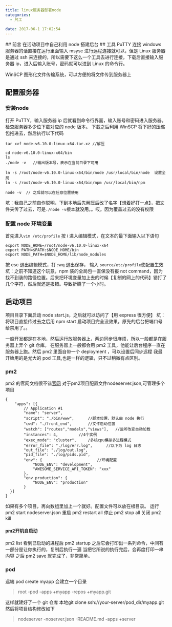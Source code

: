 ```yaml
---
title: linux服务器部署node
categories:
  - 尺工
 
date: 2017-06-1 17:02:54
---
```

<p></p>
<!-- more -->
## 前言
在活动项目中自己利用 node 搭建后台
## 工具
PuTTY	
连接 windows 服务器的话直接在运行里面输入 msysc 进行远程连接就可以，但是 Linux 服务器是通过 ssh 来连接的，所以需要下这么一个工具去进行连接，下载后直接输入服务器 ip，进入后输入账号，密码就可以进到 Linux 的命令行。

WinSCP
图形化文件传输系统，可以方便的将文件传到服务器上
## 配置服务器
### 安装node
打开 PuTTY，输入服务器 ip 后就看到命令行界面，输入账号和密码进入服务器。
检查服务器多少位下载对应的 node 版本。
下载之后利用 WinSCP 将下好的压缩包拖进去，然后执行以下代码
```
tar xvf node-v6.10.0-linux-x64.tar.xz //解压

cd node-v6.10.0-linux-x64/bin
ls
./node -v	//输出版本号，表示在当前目录下可用

ln -s /root/node-v6.10.0-linux-x64/bin/node /usr/local/bin/node  设置全局
ln -s /root/node-v6.10.0-linux-x64/bin/npm /usr/local/bin/npm

node -v  // 之后就可以在任意位置使用
```
坑：我自己之前自作聪明，下到本地后先解压后改了名字【想着好打一点】，把文件夹传了过去，可是`./node -v`根本就没用。。哎。因为覆盖过去的没有权限

### 配置 node 环境变量 
首先进入`vim /etc/profile`
按 i 进入编辑模式，在文本的最下面输入以下语句
```
export NODE_HOME=/root/node-v6.10.0-linux-x64
export PATH=$PATH:$NODE_HOME/bin
export NODE_PATH=$NODE_HOME/lib/node_modules
```
按 esc 退出编辑模式，打 :wq 退出保存，
输入 `source/etc/profile`使配置生效
坑：之前不知道这个玩意，npm 装的全局包一直保没有报 not command，因为找不到装的路径位置。后来把环境变量加上去的时候【复制的网上的代码】错打了几个字符，然后就还是报错。导致折腾了一个小时。

## 启动项目
项目目录下面启动 node start.js，之后就可以访问了【用 express 很方便】
坑：将项目直接传过去之后用 npm start 启动项目完全没效果。原先的后台把端口号给禁用了。。

一般开发都是在本地，然后运行放服务器上，两边同步很麻烦，所以一般都是在服务器上弄个 git 仓库。
在服务器上一般都会用 pm2 工具，他能让后台程序一直在服务器上跑。然后 pm2 里面自带一个 deployment ，可以设置后同步远程
我最开始用的是尤大的 pod 工具,也是一样的逻辑，只不过稍微有点区别。

### pm2
pm2 的官网文档很不错[官网](http://pm2.keymetrics.io/)
对于pm2项目配置文件nodeserver.json,可管理多个项目
```
{
    "apps": [{
        // Application #1
        "name": "server",
        "script": "./bin/www",      //脚本位置，默认由 node 执行
        "cwd": "./front_end",       //文件启动位置
		"watch": ["routes","models","views"],	//监听改变自动加载
        "instances": 4,         //4个实例
        "exec_mode": "cluster",     /多核cpu模拟多进程模式
        "error_file": "./log/err.log",      //以下为 log 日志
        "out_file": "./log/out.log",
        "pid_file": "./log/pids.pid",
        "env": {						//环境配置
            "NODE_ENV": "development",
            "AWESOME_SERVICE_API_TOKEN": "xxx"
        },
        "env_production": {
            "NODE_ENV": "production"
        }
  }]
}

```
如果有多个项目，再向数组里加上一个就好。配置文件可以放在根目录。
运行
pm2 start nodeserver.json
重启
pm2 restart all
停止
pm2 stop all
关闭
pm2 kill

#### pm2开机自启动
pm2 list 看到已启动的进程后 pm2 startup 
之后它会打印出一系列命令，中间有一部分是让你执行的，复制后执行一遍
当把它所说的执行完后，会再度打印一串内容
之后 pm2 save 就完成了，非常简单。

### pod
远端 pod create myapp 会建立一个目录

> root
  -pod
   -apps
    +myapp
    -repos
     +myapp.git
  
这样就建好了一个 git 仓库
本地git clone ssh://your-server/pod_dir/myapp.git
然后将项目结构修改如下

> nodeserver
 -noserver.json
 -README.md
 -apps
  +server
  	
 



